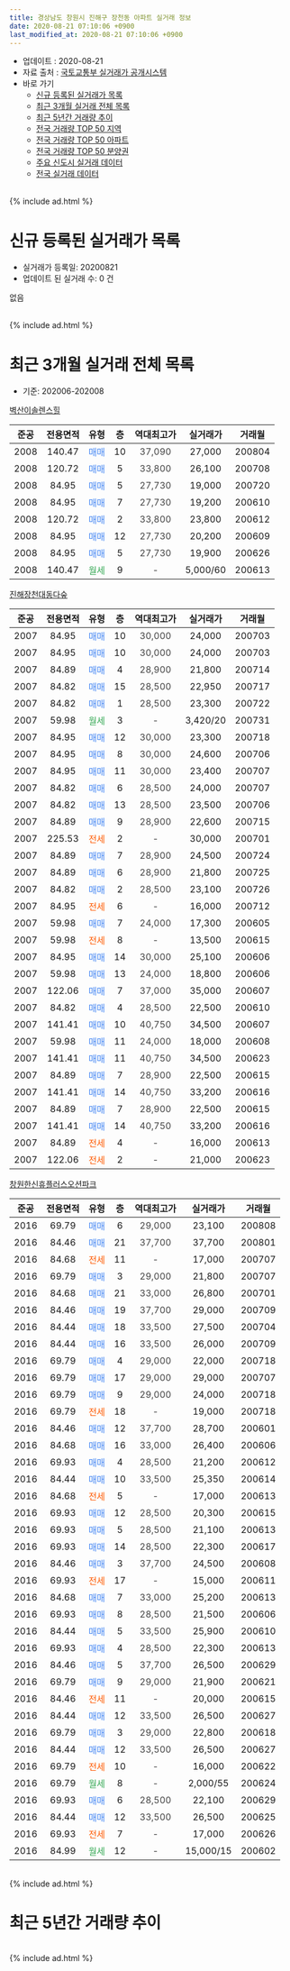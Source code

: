```yaml
---
title: 경상남도 창원시 진해구 장천동 아파트 실거래 정보
date: 2020-08-21 07:10:06 +0900
last_modified_at: 2020-08-21 07:10:06 +0900
---
```


* 업데이트 : 2020-08-21
* 자료 출처 : [국토교통부 실거래가 공개시스템](http://rt.molit.go.kr)
* 바로 가기
    * [신규 등록된 실거래가 목록](#신규-등록된-실거래가-목록)
    * [최근 3개월 실거래 전체 목록](#최근-3개월-실거래-전체-목록)
    * [최근 5년간 거래량 추이](#최근-5년간-거래량-추이)
    * [전국 거래량 TOP 50 지역](https://inasie.github.io/apt-trade-info/최근-3개월-전국에서-가장-거래가-많이-발생한-지역)
    * [전국 거래량 TOP 50 아파트](https://inasie.github.io/apt-trade-info/최근-3개월-전국에서-가장-거래가-많이-발생한-아파트)
    * [전국 거래량 TOP 50 분양권](https://inasie.github.io/apt-trade-info/최근-3개월-전국에서-가장-거래가-많이-발생한-분양권)
    * [주요 신도시 실거래 데이터](https://inasie.github.io/apt-trade-info/주요-신도시)
    * [전국 실거래 데이터](https://inasie.github.io/apt-trade-info/전국)
<br>
{% include ad.html %}
<br>

# 신규 등록된 실거래가 목록
* 실거래가 등록일: 20200821
* 업데이트 된 실거래 수: 0 건

없음

<br>
{% include ad.html %}
<br>

# 최근 3개월 실거래 전체 목록
* 기준: 202006-202008


[벽산이솔렌스힐](https://search.naver.com/search.naver?query=%EA%B2%BD%EC%83%81%EB%82%A8%EB%8F%84+%EC%B0%BD%EC%9B%90%EC%8B%9C+%EC%A7%84%ED%95%B4%EA%B5%AC+%EC%9E%A5%EC%B2%9C%EB%8F%99+%EB%B2%BD%EC%82%B0%EC%9D%B4%EC%86%94%EB%A0%8C%EC%8A%A4%ED%9E%90)

|준공|전용면적|유형|층|역대최고가|실거래가|거래월|
|:---:|:---:|:---:|:---:|:---:|:---:|:---:|
|2008|140.47|<span style="color:#4285f3">매매</span>|10|<span style="color:#444444">37,090</span>|27,000|200804|
|2008|120.72|<span style="color:#4285f3">매매</span>|5|<span style="color:#444444">33,800</span>|26,100|200708|
|2008|84.95|<span style="color:#4285f3">매매</span>|5|<span style="color:#444444">27,730</span>|19,000|200720|
|2008|84.95|<span style="color:#4285f3">매매</span>|7|<span style="color:#444444">27,730</span>|19,200|200610|
|2008|120.72|<span style="color:#4285f3">매매</span>|2|<span style="color:#444444">33,800</span>|23,800|200612|
|2008|84.95|<span style="color:#4285f3">매매</span>|12|<span style="color:#444444">27,730</span>|20,200|200609|
|2008|84.95|<span style="color:#4285f3">매매</span>|5|<span style="color:#444444">27,730</span>|19,900|200626|
|2008|140.47|<span style="color:#34a853">월세</span>|9|<span style="color:#444444">-</span>|5,000/60|200613|

[진해장천대동다숲](https://search.naver.com/search.naver?query=%EA%B2%BD%EC%83%81%EB%82%A8%EB%8F%84+%EC%B0%BD%EC%9B%90%EC%8B%9C+%EC%A7%84%ED%95%B4%EA%B5%AC+%EC%9E%A5%EC%B2%9C%EB%8F%99+%EC%A7%84%ED%95%B4%EC%9E%A5%EC%B2%9C%EB%8C%80%EB%8F%99%EB%8B%A4%EC%88%B2)

|준공|전용면적|유형|층|역대최고가|실거래가|거래월|
|:---:|:---:|:---:|:---:|:---:|:---:|:---:|
|2007|84.95|<span style="color:#4285f3">매매</span>|10|<span style="color:#444444">30,000</span>|24,000|200703|
|2007|84.95|<span style="color:#4285f3">매매</span>|10|<span style="color:#444444">30,000</span>|24,000|200703|
|2007|84.89|<span style="color:#4285f3">매매</span>|4|<span style="color:#444444">28,900</span>|21,800|200714|
|2007|84.82|<span style="color:#4285f3">매매</span>|15|<span style="color:#444444">28,500</span>|22,950|200717|
|2007|84.82|<span style="color:#4285f3">매매</span>|1|<span style="color:#444444">28,500</span>|23,300|200722|
|2007|59.98|<span style="color:#34a853">월세</span>|3|<span style="color:#444444">-</span>|3,420/20|200731|
|2007|84.95|<span style="color:#4285f3">매매</span>|12|<span style="color:#444444">30,000</span>|23,300|200718|
|2007|84.95|<span style="color:#4285f3">매매</span>|8|<span style="color:#444444">30,000</span>|24,600|200706|
|2007|84.95|<span style="color:#4285f3">매매</span>|11|<span style="color:#444444">30,000</span>|23,400|200707|
|2007|84.82|<span style="color:#4285f3">매매</span>|6|<span style="color:#444444">28,500</span>|24,000|200707|
|2007|84.82|<span style="color:#4285f3">매매</span>|13|<span style="color:#444444">28,500</span>|23,500|200706|
|2007|84.89|<span style="color:#4285f3">매매</span>|9|<span style="color:#444444">28,900</span>|22,600|200715|
|2007|225.53|<span style="color:#ff5a00">전세</span>|2|<span style="color:#444444">-</span>|30,000|200701|
|2007|84.89|<span style="color:#4285f3">매매</span>|7|<span style="color:#444444">28,900</span>|24,500|200724|
|2007|84.89|<span style="color:#4285f3">매매</span>|6|<span style="color:#444444">28,900</span>|21,800|200725|
|2007|84.82|<span style="color:#4285f3">매매</span>|2|<span style="color:#444444">28,500</span>|23,100|200726|
|2007|84.95|<span style="color:#ff5a00">전세</span>|6|<span style="color:#444444">-</span>|16,000|200712|
|2007|59.98|<span style="color:#4285f3">매매</span>|7|<span style="color:#444444">24,000</span>|17,300|200605|
|2007|59.98|<span style="color:#ff5a00">전세</span>|8|<span style="color:#444444">-</span>|13,500|200615|
|2007|84.95|<span style="color:#4285f3">매매</span>|14|<span style="color:#444444">30,000</span>|25,100|200606|
|2007|59.98|<span style="color:#4285f3">매매</span>|13|<span style="color:#444444">24,000</span>|18,800|200606|
|2007|122.06|<span style="color:#4285f3">매매</span>|7|<span style="color:#444444">37,000</span>|35,000|200607|
|2007|84.82|<span style="color:#4285f3">매매</span>|4|<span style="color:#444444">28,500</span>|22,500|200610|
|2007|141.41|<span style="color:#4285f3">매매</span>|10|<span style="color:#444444">40,750</span>|34,500|200607|
|2007|59.98|<span style="color:#4285f3">매매</span>|11|<span style="color:#444444">24,000</span>|18,000|200608|
|2007|141.41|<span style="color:#4285f3">매매</span>|11|<span style="color:#444444">40,750</span>|34,500|200623|
|2007|84.89|<span style="color:#4285f3">매매</span>|7|<span style="color:#444444">28,900</span>|22,500|200615|
|2007|141.41|<span style="color:#4285f3">매매</span>|14|<span style="color:#444444">40,750</span>|33,200|200616|
|2007|84.89|<span style="color:#4285f3">매매</span>|7|<span style="color:#444444">28,900</span>|22,500|200615|
|2007|141.41|<span style="color:#4285f3">매매</span>|14|<span style="color:#444444">40,750</span>|33,200|200616|
|2007|84.89|<span style="color:#ff5a00">전세</span>|4|<span style="color:#444444">-</span>|16,000|200613|
|2007|122.06|<span style="color:#ff5a00">전세</span>|2|<span style="color:#444444">-</span>|21,000|200623|

[창원한신휴플러스오션파크](https://search.naver.com/search.naver?query=%EA%B2%BD%EC%83%81%EB%82%A8%EB%8F%84+%EC%B0%BD%EC%9B%90%EC%8B%9C+%EC%A7%84%ED%95%B4%EA%B5%AC+%EC%9E%A5%EC%B2%9C%EB%8F%99+%EC%B0%BD%EC%9B%90%ED%95%9C%EC%8B%A0%ED%9C%B4%ED%94%8C%EB%9F%AC%EC%8A%A4%EC%98%A4%EC%85%98%ED%8C%8C%ED%81%AC)

|준공|전용면적|유형|층|역대최고가|실거래가|거래월|
|:---:|:---:|:---:|:---:|:---:|:---:|:---:|
|2016|69.79|<span style="color:#4285f3">매매</span>|6|<span style="color:#444444">29,000</span>|23,100|200808|
|2016|84.46|<span style="color:#4285f3">매매</span>|21|<span style="color:#444444">37,700</span>|37,700|200801|
|2016|84.68|<span style="color:#ff5a00">전세</span>|11|<span style="color:#444444">-</span>|17,000|200707|
|2016|69.79|<span style="color:#4285f3">매매</span>|3|<span style="color:#444444">29,000</span>|21,800|200707|
|2016|84.68|<span style="color:#4285f3">매매</span>|21|<span style="color:#444444">33,000</span>|26,800|200701|
|2016|84.46|<span style="color:#4285f3">매매</span>|19|<span style="color:#444444">37,700</span>|29,000|200709|
|2016|84.44|<span style="color:#4285f3">매매</span>|18|<span style="color:#444444">33,500</span>|27,500|200704|
|2016|84.44|<span style="color:#4285f3">매매</span>|16|<span style="color:#444444">33,500</span>|26,000|200709|
|2016|69.79|<span style="color:#4285f3">매매</span>|4|<span style="color:#444444">29,000</span>|22,000|200718|
|2016|69.79|<span style="color:#4285f3">매매</span>|17|<span style="color:#444444">29,000</span>|29,000|200707|
|2016|69.79|<span style="color:#4285f3">매매</span>|9|<span style="color:#444444">29,000</span>|24,000|200718|
|2016|69.79|<span style="color:#ff5a00">전세</span>|18|<span style="color:#444444">-</span>|19,000|200718|
|2016|84.46|<span style="color:#4285f3">매매</span>|12|<span style="color:#444444">37,700</span>|28,700|200601|
|2016|84.68|<span style="color:#4285f3">매매</span>|16|<span style="color:#444444">33,000</span>|26,400|200606|
|2016|69.93|<span style="color:#4285f3">매매</span>|4|<span style="color:#444444">28,500</span>|21,200|200612|
|2016|84.44|<span style="color:#4285f3">매매</span>|10|<span style="color:#444444">33,500</span>|25,350|200614|
|2016|84.68|<span style="color:#ff5a00">전세</span>|5|<span style="color:#444444">-</span>|17,000|200613|
|2016|69.93|<span style="color:#4285f3">매매</span>|12|<span style="color:#444444">28,500</span>|20,300|200615|
|2016|69.93|<span style="color:#4285f3">매매</span>|5|<span style="color:#444444">28,500</span>|21,100|200613|
|2016|69.93|<span style="color:#4285f3">매매</span>|14|<span style="color:#444444">28,500</span>|22,300|200617|
|2016|84.46|<span style="color:#4285f3">매매</span>|3|<span style="color:#444444">37,700</span>|24,500|200608|
|2016|69.93|<span style="color:#ff5a00">전세</span>|17|<span style="color:#444444">-</span>|15,000|200611|
|2016|84.68|<span style="color:#4285f3">매매</span>|7|<span style="color:#444444">33,000</span>|25,200|200613|
|2016|69.93|<span style="color:#4285f3">매매</span>|8|<span style="color:#444444">28,500</span>|21,500|200606|
|2016|84.44|<span style="color:#4285f3">매매</span>|5|<span style="color:#444444">33,500</span>|25,900|200610|
|2016|69.93|<span style="color:#4285f3">매매</span>|4|<span style="color:#444444">28,500</span>|22,300|200613|
|2016|84.46|<span style="color:#4285f3">매매</span>|5|<span style="color:#444444">37,700</span>|26,500|200629|
|2016|69.79|<span style="color:#4285f3">매매</span>|9|<span style="color:#444444">29,000</span>|21,900|200621|
|2016|84.46|<span style="color:#ff5a00">전세</span>|11|<span style="color:#444444">-</span>|20,000|200615|
|2016|84.44|<span style="color:#4285f3">매매</span>|12|<span style="color:#444444">33,500</span>|26,500|200627|
|2016|69.79|<span style="color:#4285f3">매매</span>|3|<span style="color:#444444">29,000</span>|22,800|200618|
|2016|84.44|<span style="color:#4285f3">매매</span>|12|<span style="color:#444444">33,500</span>|26,500|200627|
|2016|69.79|<span style="color:#ff5a00">전세</span>|10|<span style="color:#444444">-</span>|16,000|200622|
|2016|69.79|<span style="color:#34a853">월세</span>|8|<span style="color:#444444">-</span>|2,000/55|200624|
|2016|69.93|<span style="color:#4285f3">매매</span>|6|<span style="color:#444444">28,500</span>|22,100|200629|
|2016|84.44|<span style="color:#4285f3">매매</span>|12|<span style="color:#444444">33,500</span>|26,500|200625|
|2016|69.93|<span style="color:#ff5a00">전세</span>|7|<span style="color:#444444">-</span>|17,000|200626|
|2016|84.99|<span style="color:#34a853">월세</span>|12|<span style="color:#444444">-</span>|15,000/15|200602|


<br>
{% include ad.html %}
<br>

# 최근 5년간 거래량 추이


<div style="width:100%;">
    <canvas id="deal_progress" height="200"></canvas>
</div>

<script>
new Chart(document.getElementById("deal_progress"), {
    type: 'line',
    data: {
        labels: ['201508','201509','201510','201511','201512','201601','201602','201603','201604','201605','201606','201607','201608','201609','201610','201611','201612','201701','201702','201703','201704','201705','201706','201707','201708','201709','201710','201711','201712','201801','201802','201803','201804','201805','201806','201807','201808','201809','201810','201811','201812','201901','201902','201903','201904','201905','201906','201907','201908','201909','201910','201911','201912','202001','202002','202003','202004','202005','202006','202007','202008'],
        datasets: [{
            label: '매매',
            pointRadius: 1,
            data: [5, 6, 11, 8, 8, 4, 4, 4, 6, 3, 4, 12, 8, 17, 9, 8, 11, 2, 9, 3, 2, 5, 12, 7, 14, 8, 5, 9, 6, 12, 7, 9, 9, 4, 6, 8, 4, 12, 12, 6, 5, 10, 10, 11, 11, 8, 18, 14, 7, 16, 14, 21, 27, 14, 25, 9, 19, 26, 35, 24, 3],
            borderColor: "rgba(255, 201, 14, 1)",
            backgroundColor: "rgba(255, 201, 14, 0.5)",
            fill: false,
            lineTension: 0
        },{
            label: '전월세',
            pointRadius: 1,
            data: [3, 5, 5, 9, 4, 5, 12, 18, 24, 42, 38, 41, 25, 12, 11, 8, 2, 10, 4, 5, 4, 7, 6, 4, 6, 6, 7, 8, 10, 11, 17, 17, 18, 23, 19, 18, 12, 14, 11, 9, 6, 7, 12, 10, 5, 8, 8, 8, 6, 6, 8, 12, 8, 7, 13, 6, 8, 6, 11, 5, 0],
            borderColor: "rgba(0, 141, 185, 1)",
            backgroundColor: "rgba(0, 141, 185, 0.5)",
            fill: false,
            lineTension: 0
        }
        ]
    },
    options: {
        responsive: true,
        title: {
            display: false
        },
        tooltips: {
            mode: 'index',
            intersect: false
        },
        hover: {
            mode: 'nearest',
            intersect: true
        },
        scales: {
            xAxes: [{
                display: true,
                scaleLabel: {
                    display: true,
                    labelString: '년/월'
                }
            }],
            yAxes: [{
                display: true,
                ticks: {
                    suggestedMin: 0,
                },
                scaleLabel: {
                    display: true,
                    labelString: '실거래 수'
                }
            }]
        }
    }
});

</script>


<br>
{% include ad.html %}
<br>

